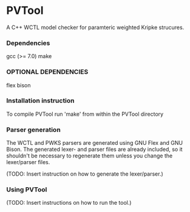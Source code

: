 # PVTool
A C++ WCTL model checker for paramteric weighted Kripke strucures.

### Dependencies ###
gcc (>= 7.0)
make

### OPTIONAL DEPENDENCIES ###
flex
bison

### Installation instruction ###
To compile PVTool run 'make' from within the PVTool directory

### Parser generation ###
The WCTL and PWKS parsers are generated using GNU Flex and GNU Bison.
The generated lexer- and parser files are already included, so it shouldn't
be necessary to regenerate them unless you change the lexer/parser files.

(TODO: Insert instruction on how to generate the lexer/parser.)

### Using PVTool ###

(TODO: Insert instructions on how to run the tool.)
